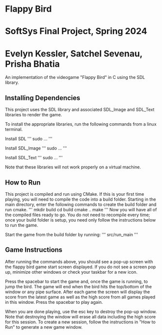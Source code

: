 # Flappy Bird
# SoftSys Final Project, Spring 2024
# Evelyn Kessler, Satchel Sevenau, Prisha Bhatia
An implementation of the videogame "Flappy Bird" in C using the SDL library.

## Installing Dependencies
This project uses the SDL library and associated SDL_Image and SDL_Text libraries to render the game. 

To install the appropriate libraries, run the following commands from a linux terminal.

Install SDL
'''
sudo ...
'''

Install SDL_Image
'''
sudo ...
'''

Install SDL_Text
'''
sudo ...
'''

Note that these libraries will not work properly on a virtual machine.

## How to Run
This project is compiled and run using CMake. If this is your first time playing, you will need to compile the code into a build folder. Starting in the main directory, enter the following commands to create the build folder and run cmake.
'''
mkdir build
cd build
cmake ..
make
'''
Now you will have all of the compiled files ready to go. You do not need to recompile every time; once your build folder is setup, you need only follow the instructions below to run the game.

Start the game from the build folder by running:
'''
src/run_main
'''

## Game Instructions
After running the commands above, you should see a pop-up screen with the flappy bird game start screen displayed. If you do not see a screen pop up, minimize other windows or check your taskbar for a new icon.

Press the spacebar to start the game and, once the game is running, to jump the bird. The game will end when the bird hits the top/bottom of the window or any pipe surface. After each game the screen will display the score from the latest game as well as the high score from all games played in this window. Press the spacebar to play again.

When you are done playing, use the esc key to destroy the pop-up window. Note that destroying the window will erase all data including the high score for this session. To create a new session, follow the instructions in "How to Run" to generate a new game window.
